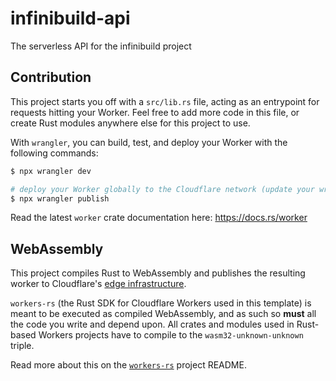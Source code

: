 # infinibuild-api

The serverless API for the infinibuild project

## Contribution

This project starts you off with a `src/lib.rs` file, acting as an entrypoint for requests hitting your Worker. Feel free to add more code in this file, or create Rust modules anywhere else for this project to use.

With `wrangler`, you can build, test, and deploy your Worker with the following commands:

```sh
$ npx wrangler dev

# deploy your Worker globally to the Cloudflare network (update your wrangler.toml file for configuration)
$ npx wrangler publish
```

Read the latest `worker` crate documentation here: https://docs.rs/worker

## WebAssembly
This project compiles Rust to WebAssembly and publishes the resulting worker to Cloudflare's [edge infrastructure](https://www.cloudflare.com/network/).

`workers-rs` (the Rust SDK for Cloudflare Workers used in this template) is meant to be executed as compiled WebAssembly, and as such so **must** all the code you write and depend upon. All crates and modules used in Rust-based Workers projects have to compile to the `wasm32-unknown-unknown` triple.

Read more about this on the [`workers-rs`](https://github.com/cloudflare/workers-rs) project README.
